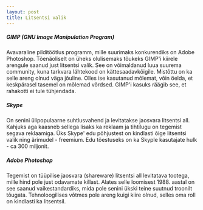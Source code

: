 ```yaml
---
layout: post
title: Litsentsi valik
---
```



##### GIMP (GNU Image Manipulation Program)  
Avavaraline pilditöötlus programm, mille suurimaks konkurendiks on Adobe Photoshop. Tõenäoliselt on üheks olulisemaks tõukeks GIMP'i kiirele arengule saanud just litsentsi valik. See on võimaldanud luua suurema community, kuna tarkvara lähtekood on kättesaadavkõigile. Mistõttu on ka selle areng olnud väga jõuline. Olles ise kasutanud mõlemat, võin öelda, et keskpärasel tasemel on mõlemad võrdsed. GIMP'i kasuks räägib see, et rahakotti ei tule tühjendada.

##### Skype
On senini ülipopulaarne suhtlusvahend ja levitatakse jaosvara litsentsi all. Kahjuks aga kaasneb sellega lisaks ka reklaam ja tihtilugu on tegemist segava reklaamiga. Üks Skype' edu põhjustest on kindlasti õige litsentsi valik ning ärimudel - freemium.
Edu tõestuseks on ka Skyple kasutajate hulk -  ca 300 miljonit.

##### Adobe Photoshop
Tegemist on tüüpilise jaosvara (shareware) litsentsi all levitatava tootega, mille hind pole just odavamate killast. Alates selle loomisest 1988. aastal on see saanud vaikestandardiks, mida pole senini ükski teine suutnud troonilt tõugata. Tehnoloogilises võtmes pole areng kuigi kiire olnud, selles oma roll on kindlasti ka litsentsil.
